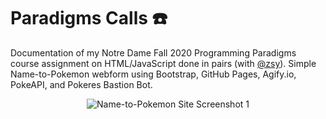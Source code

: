 # Paradigms Calls :phone:
Documentation of my Notre Dame Fall 2020 Programming Paradigms course assignment on HTML/JavaScript done in pairs (with [@zsy](https://github.com/zacharysy)).
Simple Name-to-Pokemon webform using Bootstrap, GitHub Pages, Agify.io, PokeAPI, and Pokeres Bastion Bot.

<p align="center">
  <img src="https://user-images.githubusercontent.com/50670255/96388204-52a01200-1175-11eb-8dc6-b69c6e834045.png" alt="Name-to-Pokemon Site Screenshot 1"/>
</p>
